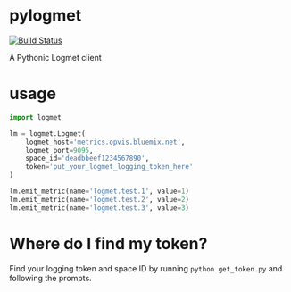 # pylogmet

[![Build Status](https://travis-ci.org/locke105/pylogmet.svg?branch=master)](https://travis-ci.org/locke105/pylogmet)

A Pythonic Logmet client

# usage

```python
import logmet

lm = logmet.Logmet(
    logmet_host='metrics.opvis.bluemix.net',
    logmet_port=9095,
    space_id='deadbbeef1234567890',
    token='put_your_logmet_logging_token_here'
)

lm.emit_metric(name='logmet.test.1', value=1)
lm.emit_metric(name='logmet.test.2', value=2)
lm.emit_metric(name='logmet.test.3', value=3)
```

# Where do I find my token?

Find your logging token and space ID by running `python get_token.py` and
following the prompts.
